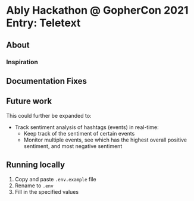 # Ably Hackathon @ GopherCon 2021 Entry: Teletext

## About

### Inspiration

## Documentation Fixes

## Future work
This could further be expanded to:
- Track sentiment analysis of hashtags (events) in real-time:
  - Keep track of the sentiment of certain events
  - Monitor multiple events, see which has the highest overall positive sentiment, and most negative sentiment

## Running locally
1. Copy and paste `.env.example` file
2. Rename to `.env`
3. Fill in the specified values
